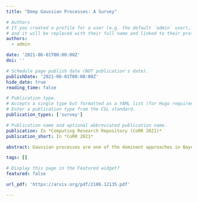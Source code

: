```yaml
---
title: "Deep Gaussian Processes: A Survey"

# Authors
# If you created a profile for a user (e.g. the default `admin` user), write the username (folder name) here
# and it will be replaced with their full name and linked to their profile.
authors:
  - admin

date: '2021-06-01T00:00:00Z'
doi: ''

# Schedule page publish date (NOT publication's date).
publishDate: '2021-06-01T00:00:00Z'
hide_date: true
reading_time: false

# Publication type.
# Accepts a single type but formatted as a YAML list (for Hugo requirements).
# Enter a publication type from the CSL standard.
publication_types: ['survey']

# Publication name and optional abbreviated publication name.
publication: In *Computing Research Repository (CoRR 2021)*
publication_short: In *CoRR 2021*

abstract: Gaussian processes are one of the dominant approaches in Bayesian learning. Although the approach has been applied to numerous problems with great success, it has a few fundamental limitations. Multiple methods in literature have addressed these limitations. However, there has not been a comprehensive survey of the topics as of yet. Most existing surveys focus on only one particular variant of Gaussian processes and their derivatives. This survey details the core motivations for using Gaussian processes, their mathematical formulations, limitations, and research themes that have flourished over the years to address said limitations. <p><br></p>Furthermore, one particular research area is Deep Gaussian Processes (DGPs), it has improved substantially in the past decade. The significant publications that advanced the forefront of this research area are outlined in their survey. Finally, a brief discussion on open problems and research directions for future work is presented at the end.

tags: []

# Display this page in the Featured widget?
featured: false

url_pdf: 'https://arxiv.org/pdf/2106.12135.pdf'

---
```

